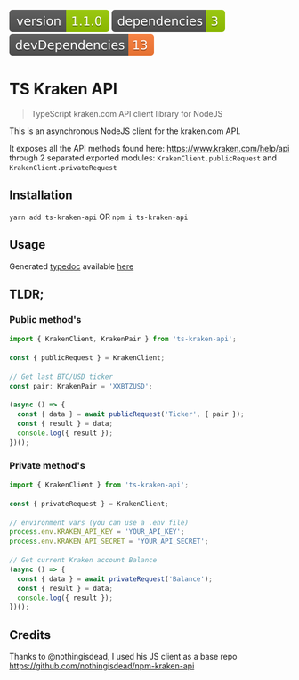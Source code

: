 <img src=".ci_badges/npm-version-badge.svg" /> <img src=".ci_badges/npm-dependencies-badge.svg" /> <img src=".ci_badges/npm-devdependencies-badge.svg" />

# TS Kraken API

> TypeScript kraken.com API client library for NodeJS

This is an asynchronous NodeJS client for the kraken.com API.

It exposes all the API methods found here: https://www.kraken.com/help/api through 2 separated exported modules: `KrakenClient.publicRequest` and `KrakenClient.privateRequest`

## Installation
  `yarn add ts-kraken-api` OR `npm i ts-kraken-api`

## Usage

Generated [typedoc](https://www.npmjs.com/package/typedoc) available [here](https://yeikiu.github.io/ts-kraken-api/)

## TLDR;

### Public method's

```typescript
import { KrakenClient, KrakenPair } from 'ts-kraken-api';

const { publicRequest } = KrakenClient;

// Get last BTC/USD ticker
const pair: KrakenPair = 'XXBTZUSD';

(async () => {
  const { data } = await publicRequest('Ticker', { pair });
  const { result } = data;
  console.log({ result });
})();
```


### Private method's

```typescript
import { KrakenClient } from 'ts-kraken-api';

const { privateRequest } = KrakenClient;

// environment vars (you can use a .env file)
process.env.KRAKEN_API_KEY = 'YOUR_API_KEY';
process.env.KRAKEN_API_SECRET = 'YOUR_API_SECRET';

// Get current Kraken account Balance
(async () => {
  const { data } = await privateRequest('Balance');
  const { result } = data;
  console.log({ result });
})();
```


## Credits

Thanks to @nothingisdead, I used his JS client as a base repo https://github.com/nothingisdead/npm-kraken-api 
